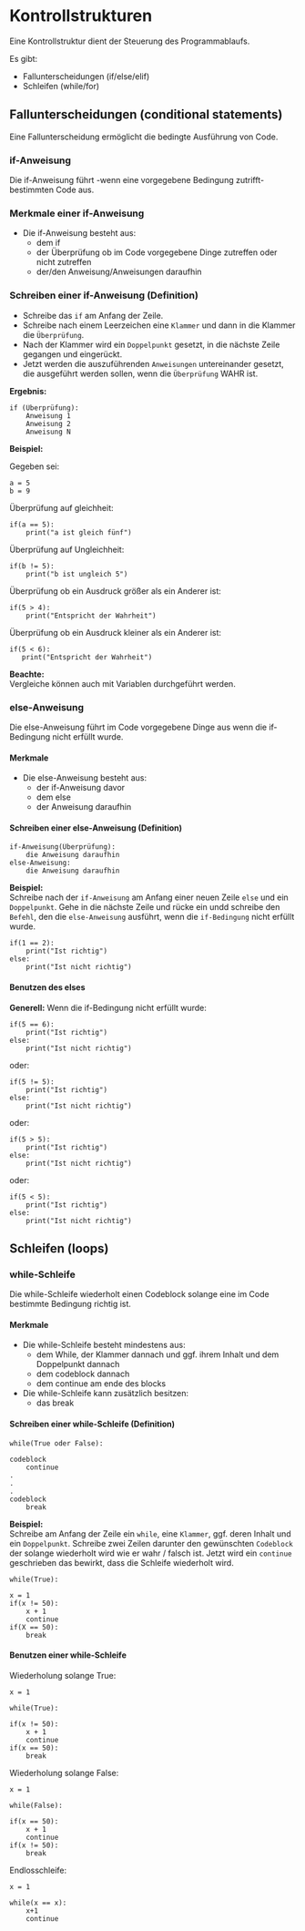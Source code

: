 # Kontrollstrukturen 

Eine Kontrollstruktur dient der Steuerung des Programmablaufs. 

Es gibt:
* Fallunterscheidungen (if/else/elif)
* Schleifen (while/for)

## Fallunterscheidungen (conditional statements)

Eine Fallunterscheidung ermöglicht die bedingte Ausführung von Code.

### __if-Anweisung__

Die if-Anweisung führt
-wenn eine vorgegebene Bedingung zutrifft-
bestimmten Code aus.

### Merkmale einer if-Anweisung

* Die if-Anweisung besteht aus:
  * dem if
  * der Überprüfung ob im Code vorgegebene Dinge zutreffen oder nicht zutreffen
  * der/den Anweisung/Anweisungen daraufhin

### Schreiben einer if-Anweisung (Definition)

* Schreibe das `if` am Anfang der Zeile.
* Schreibe nach einem Leerzeichen eine `Klammer` und dann in die Klammer die `Überprüfung`.
* Nach der Klammer wird ein `Doppelpunkt` gesetzt, in die nächste Zeile gegangen und eingerückt.
* Jetzt werden die auszuführenden `Anweisungen` untereinander gesetzt, die ausgeführt werden sollen, wenn die `Überprüfung` WAHR ist.

__Ergebnis:__

```
if (Überprüfung):
    Anweisung 1
    Anweisung 2
    Anweisung N
```

__Beispiel:__

Gegeben sei:
```
a = 5
b = 9
```

Überprüfung auf gleichheit:
```
if(a == 5):
    print("a ist gleich fünf")
```
Überprüfung auf Ungleichheit:
```
if(b != 5):
    print("b ist ungleich 5")
```
Überprüfung ob ein Ausdruck größer als ein Anderer ist:
```
if(5 > 4):
    print("Entspricht der Wahrheit")
```
Überprüfung ob ein Ausdruck kleiner als ein Anderer ist:
```
if(5 < 6):
   print("Entspricht der Wahrheit")
``` 
__Beachte:__  
Vergleiche können auch mit Variablen durchgeführt werden.

### __else-Anweisung__

Die else-Anweisung führt im Code vorgegebene Dinge aus wenn die if-Bedingung nicht erfüllt wurde.

#### Merkmale

* Die else-Anweisung besteht aus:
  * der if-Anweisung davor
  * dem else
  * der Anweisung daraufhin

#### Schreiben einer else-Anweisung (Definition)

```
if-Anweisung(Überprüfung):
    die Anweisung daraufhin
else-Anweisung:
    die Anweisung daraufhin
```
__Beispiel:__  
Schreibe nach der `if-Anweisung` am Anfang einer neuen Zeile `else` und ein `Doppelpunkt`. Gehe in die nächste Zeile und rücke ein undd schreibe den `Befehl`, den die `else-Anweisung` ausführt, wenn die `if-Bedingung` nicht erfüllt wurde.
```
if(1 == 2):
    print("Ist richtig")
else:
    print("Ist nicht richtig")
```

#### Benutzen des elses

__Generell:__ Wenn die if-Bedingung nicht erfüllt wurde:
```
if(5 == 6):
    print("Ist richtig")
else:
    print("Ist nicht richtig")
```
oder:
```
if(5 != 5):
    print("Ist richtig")
else:
    print("Ist nicht richtig")
```
oder:
```
if(5 > 5):
    print("Ist richtig")
else:
    print("Ist nicht richtig")
```
oder:
```
if(5 < 5):
    print("Ist richtig")
else:
    print("Ist nicht richtig")
```



## Schleifen (loops)

### __while-Schleife__

Die while-Schleife wiederholt einen Codeblock solange eine im Code bestimmte Bedingung richtig ist.

#### Merkmale

* Die while-Schleife besteht mindestens aus:
  * dem While, der Klammer dannach und ggf. ihrem Inhalt und dem Doppelpunkt dannach
  * dem codeblock dannach
  * dem continue am ende des blocks
* Die while-Schleife kann zusätzlich besitzen:
  * das break

#### Schreiben einer while-Schleife (Definition)

```
while(True oder False):

codeblock
    continue
.
.
.
codeblock
    break
```
__Beispiel:__  
Schreibe am Anfang der Zeile ein `while`, eine `Klammer`, ggf. deren Inhalt und ein `Doppelpunkt`. Schreibe zwei Zeilen darunter den gewünschten `Codeblock` der solange wiederholt wird wie er wahr / falsch ist. Jetzt wird ein `continue` geschrieben das bewirkt, dass die Schleife wiederholt wird. 
```
while(True):

x = 1
if(x != 50):
    x + 1
    continue
if(X == 50):
    break
```

#### Benutzen einer while-Schleife

Wiederholung solange True:
```
x = 1

while(True):

if(x != 50):
    x + 1
    continue
if(x == 50):
    break
```
Wiederholung solange False:
```
x = 1

while(False):

if(x == 50):
    x + 1
    continue
if(x != 50):
    break
```

Endlosschleife:
```
x = 1

while(x == x):
    x+1
    continue
```


